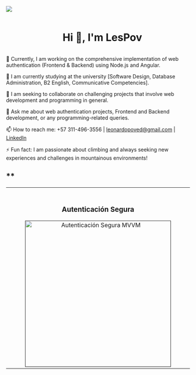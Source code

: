 <!--horizontal divider(gradiant)-->
<img src="https://user-images.githubusercontent.com/73097560/115834477-dbab4500-a447-11eb-908a-139a6edaec5c.gif">
<!--h1 without bottom border-->
<div id="user-content-toc">
  <ul align="center">
    <summary><h1 style="display: inline-block">Hi 👋, I'm LesPov</h1></summary>
  </ul>
</div>





🔭 Currently, I am working on the comprehensive implementation of web authentication (Frontend & Backend) using Node.js and Angular.

🌱 I am currently studying at the university [Software Design, Database Administration, B2 English, Communicative Competencies].

👯 I am seeking to collaborate on challenging projects that involve web development and programming in general.

💬 Ask me about web authentication projects, Frontend and Backend development, or any programming-related queries.

📫 How to reach me: +57 311-496-3556 | leonardopoved@gmail.com | [LinkedIn](https://www.linkedin.com/in/leonardo-poveda-b8310827b/)

⚡ Fun fact: I am passionate about climbing and always seeking new experiences and challenges in mountainous environments!
##  **
<table>
<tr>
<td width="50%">
<br>
<h3 align="center">Autenticación Segura</h3>
<div align="center">                                       
<a href="" target="_blank"><img src="https://web-assets.esetstatic.com/wls/2021/05/autenticacion-dos-factores-funcionamiento.png" width="400" alt="Autenticación Segura MVVM"></a>
<br>

</div>                                                                               
</td>

                                               
</table>                                                                                 




